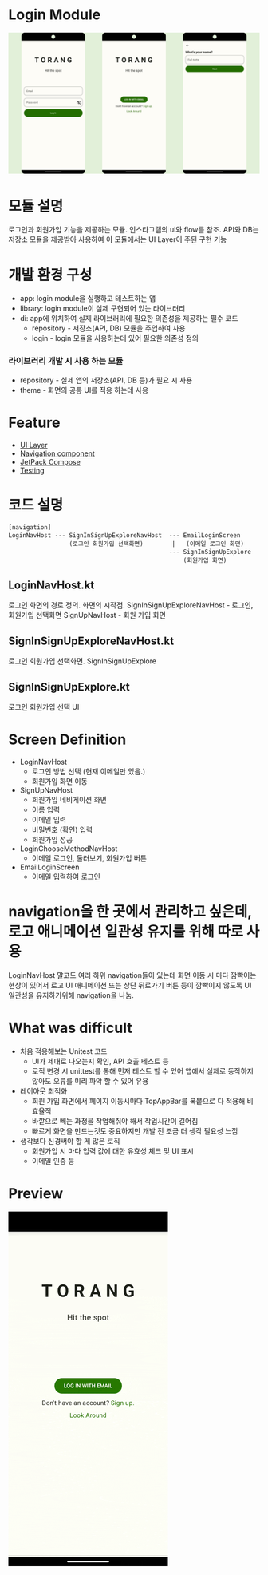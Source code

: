 # Login Module

<img src="screenshots/screen.jpg" alt=""/>

# 모듈 설명

로그인과 회원가입 기능을 제공하는 모듈.
인스타그램의 ui와 flow를 참조.
API와 DB는 저장소 모듈을 제공받아 사용하여
이 모듈에서는 UI Layer이 주된 구현 기능

# 개발 환경 구성

- app: login module을 실행하고 테스트하는 앱
- library: login module이 실제 구현되어 있는 라이브러리
- di: app에 위치하여 실제 라이브러리에 필요한 의존성을 제공하는 필수 코드
    - repository - 저장소(API, DB) 모듈을 주입하여 사용
    - login - login 모듈을 사용하는데 있어 필요한 의존성 정의

### 라이브러리 개발 시 사용 하는 모듈

- repository - 실제 앱의 저장소(API, DB 등)가 필요 시 사용
- theme - 화면의 공통 UI를 적용 하는데 사용

# Feature

- [UI Layer](Documents/ui_layer/UiLayerImplements)
- [Navigation component](Documents/navigation/1_0Navigation)
- [JetPack Compose](Documents/jetpack_compose/JetpackCompose.md)
- [Testing](./Documents/Testing.md)

# 코드 설명

```
[navigation]
LoginNavHost --- SignInSignUpExploreNavHost  --- EmailLoginScreen
                 (로그인 회원가입 선택화면)        |   (이메일 로그인 화면)
                                             --- SignInSignUpExplore
                                                 (회원가입 화면)
```

## LoginNavHost.kt

로그인 화면의 경로 정의. 화면의 시작점.
SignInSignUpExploreNavHost - 로그인, 회원가입 선택화면
SignUpNavHost - 회원 가입 화면

## SignInSignUpExploreNavHost.kt

로그인 회원가입 선택화면.
SignInSignUpExplore

## SignInSignUpExplore.kt

로그인 회원가입 선택 UI

# Screen Definition

- LoginNavHost
    - 로그인 방법 선택 (현재 이메일만 있음.)
    - 회원가입 화면 이동
- SignUpNavHost
    - 회원가입 네비게이션 화면
    - 이름 입력
    - 이메일 입력
    - 비밀번호 (확인) 입력
    - 회원가입 성공
- LoginChooseMethodNavHost
    - 이메일 로그인, 둘러보기, 회원가입 버튼
- EmailLoginScreen
    - 이메일 입력하여 로그인

# navigation을 한 곳에서 관리하고 싶은데, 로고 애니메이션 일관성 유지를 위해 따로 사용

LoginNavHost 말고도 여러 하위 navigation들이 있는데 화면 이동 시 마다 깜빡이는 현상이 있어서
로고 UI 애니메이션 또는 상단 뒤로가기 버튼 등이 깜빡이지 않도록 UI 일관성을 유지하기위해
navigation을 나눔.

# What was difficult

- 처음 적용해보는 Unitest 코드
    - UI가 제대로 나오는지 확인, API 호출 테스트 등
    - 로직 변경 시 unittest를 통해 먼저 테스트 할 수 있어 앱에서 실제로 동작하지 않아도 오류를 미리 파악 할 수 있어 유용
- 레이아웃 최적화
    - 회원 가입 화면에서 페이지 이동시마다 TopAppBar를 복붙으로 다 적용해 비효율적
    - 바깥으로 빼는 과정을 작업해줘야 해서 작업시간이 길어짐
    - 빠르게 화면을 만드는것도 중요하지만 개발 전 조금 더 생각 필요성 느낌
- 생각보다 신경써야 할 게 많은 로직
    - 회원가입 시 마다 입력 값에 대한 유효성 체크 및 UI 표시
    - 이메일 인증 등

# Preview

<img src="screenshots/preview.gif" alt=""/>
